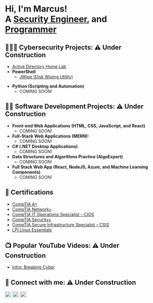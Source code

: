 <h1>Hi, I'm Marcus! <br/>A <a href="https://www.linkedin.com/in/marcuswebb1/">Security Engineer</a>, and <a href="https://github.com/marcuswebb1">Programmer</a></h1>

<h2>👨‍💻🔐 Cybersecurity Projects: ⚠ Under Construction</h2>

- [Active Directory Home Lab](https://github.com/marcuswebb1/ActiveDirectoryLab)
- <b>PowerShell</b>
  - [JWipe (Disk Wiping Utility)](https://github.com/marcuswebb1/JWipe)
<!--  - [Windows EventLog: Failed RDP Logins Source IP to full GeoData Conversion] -->
<!--  - [Active Directory Bulk User Creation]
  - [FIM (File Integrity Monitor)]
  - [Ransomware Proof of Concept (Encrypter)]
  - [Ransomware Proof of Concept (Decrypter)]
  - [Image Analysis Middleware] <b><i>(Potentially NSFW)</b></i>
  - [Keylogger with Email Capability] -->
- <b>Python (Scripting and Automation)</b>
  - COMING SOON!

<h2>👨‍💻 Software Development Projects: ⚠ Under Construction</h2>

- <b>Front-end Web Applications (HTML, CSS, JavaScript, and React)</b>
  - COMING SOON!
- <b>Full-Stack Web Applications (MERN):</b>
  - COMING SOON!
- <b>C# (.NET Desktop Applications)</b>
  - COMING SOON!
- <b>Data Structures and Algorithms Practice (AlgoExpert)</b>
  - COMING SOON!
- <b>Full Stack Web App (React, NodeJS, Azure, and Machine Learning Components)</b>
  - COMING SOON!


<h2>📄 Certifications</h2>

- [CompTIA A+](https://www.credly.com/badges/8fa93280-5d22-4171-b1c7-f95702a78cd6)
- [CompTIA Network+](https://www.credly.com/badges/8550f2bd-6b96-4c0c-a02b-a874e2e89be5/public_url)
- [CompTIA IT Operations Specialist – CIOS](https://www.credly.com/badges/b51521c0-e7df-408f-acf9-2d5e8a0f806d)
- [CompTIA Security+](https://www.credly.com/badges/a18e0c32-2304-4d53-9174-0bb27fa519d3)
- [CompTIA Secure Infrastructure Specialist – CSIS](https://www.credly.com/badges/92966383-e597-4bee-8027-0fbd9f8674ed)
- [LPI Linux Essentials](https://cs.lpi.org/caf/Xamman/certification/verify/LPI000520755/eqrngs7p9w)

<h2>📺 Popular YouTube Videos: ⚠ Under Construction</h2>

- [Intro: Breaking Cyber](https://www.youtube.com/watch?v=sTa19G_xBbs)


<h2>🤳 Connect with me: ⚠ Under Construction</h2>

[<img align="left" alt="marcuswebb1 | YouTube" width="22px" src="https://cdn.jsdelivr.net/npm/simple-icons@v3/icons/youtube.svg" />][youtube]
[<img align="left" alt="marcuswebb1 | Twitter" width="22px" src="https://cdn.jsdelivr.net/npm/simple-icons@v3/icons/twitter.svg" />][twitter]
[<img align="left" alt="marcuswebb1 | LinkedIn" width="22px" src="https://cdn.jsdelivr.net/npm/simple-icons@v3/icons/linkedin.svg" />][linkedin]
<!-- [<img align="left" alt="marcuswebb1 | Instagram" width="22px" src="https://cdn.jsdelivr.net/npm/simple-icons@v3/icons/instagram.svg" />][instagram] -->

[youtube]: https://www.youtube.com/channel/UCr0Pdt_a4b43cFCTqfCJOXg/featured
[twitter]: https://twitter.com/Breaking_Cyber
<!-- [instagram]: https://www.instagram.com// -->
[linkedin]: https://linkedin.com/in/marcuswebb1

<!--
**marcuswebb1211/marcuswebb1** is a ✨ _special_ ✨ repository because its `README.md` (this file) appears on your GitHub profile.

Here are some ideas to get you started:

- 🔭 I’m currently working on ...
- 🌱 I’m currently learning ...
- 👯 I’m looking to collaborate on ...
- 🤔 I’m looking for help with ...
- 💬 Ask me about ...
- 📫 How to reach me: ...
- 😄 Pronouns: ...
- ⚡ Fun fact: ...
-->
